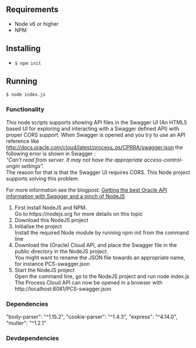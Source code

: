 ## Requirements
- Node v6 or higher
- NPM

## Installing
- `$ npm init`

## Running
`$ node index.js`


### Functionality
This node scripts supports showing API files in the Swagger UI (An HTML5 based UI for exploring and interacting with a Swagger defined API) with proper CORS support.
When Swagger is opened and you try to use an API reference like http://docs.oracle.com/cloud/latest/process_gs/CPRRA/swagger.json
the following error is shown in Swagger :
<br>
<i>"Can't read from server. It may not have the appropriate access-control-origin settings".</i>
<br>
The reason for that is that the Swagger UI requires CORS.
This Node project supports solving this problem.

For more information see the blogpost:
<a href="https://www.capgemini.com/blog/capgemini-oracle-blog/2017/01/getting-the-best-oracle-api-information-with-swagger-and-a-pinch">Getting the best Oracle API information with Swagger and a pinch of NodeJS</a>

<ol>
<li>First install NodeJS and NPM.
    <br>
    Go to https://nodejs.org for more details on this topic </li>
<li>Download this NodeJS project</li>
<li>Initialise the project</li>
    Install the required Node module by running npm init from the command line</li>
<li>Download the (Oracle) Cloud API, and place the Swagger file in the public directory in the NodeJS project.
    <br>
    You might want to rename the JSON file towards an appropriate name, for instance PCS-swagger.json </li>
<li>Start the NodeJS project
    <br>
    Open the command line, go to the NodeJS project and run node index.js
    <br>
    The Process Cloud API can now be opened in a browser with http://localhost:8081/PCS-swagger.json </li>
</ol>

### Dependencies
"body-parser": "^1.15.2",
"cookie-parser": "^1.4.3",
"express": "^4.14.0",
"multer": "^1.2.1"

### Devdependencies
